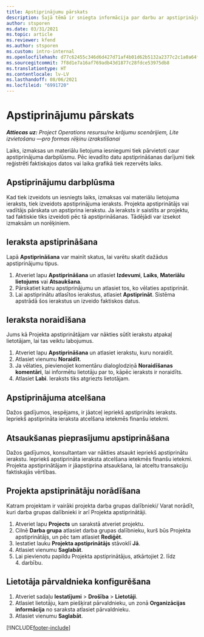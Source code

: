 ```yaml
---
title: Apstiprinājumu pārskats
description: Šajā tēmā ir sniegta informācija par darbu ar apstiprinājumiem programmā Project Operations.
author: stsporen
ms.date: 03/31/2021
ms.topic: article
ms.reviewer: kfend
ms.author: stsporen
ms.custom: intro-internal
ms.openlocfilehash: d77c62455c346d6d427d71af4b01d62b5132a2377c2c1a0a64f56fb313219c46
ms.sourcegitcommit: 7f8d1e7a16af769adb43d1877c28fdce53975db8
ms.translationtype: HT
ms.contentlocale: lv-LV
ms.lasthandoff: 08/06/2021
ms.locfileid: "6991720"
---
```

# <a name="approvals-overview"></a>Apstiprinājumu pārskats

_**Attiecas uz:** Project Operations resursu/ne krājumu scenārijiem, Lite izvietošanu —pro formas rēķinu izrakstīšanai_

Laiks, izmaksas un materiālu lietojuma iesniegumi tiek pārvietoti caur apstiprinājuma darbplūsmu. Pēc ievadīto datu apstiprināšanas darījumi tiek reģistrēti faktiskajos datos vai laika grafikā tiek rezervēts laiks.

## <a name="approvals-workflow"></a>Apstiprinājumu darbplūsma
Kad tiek izveidots un iesniegts laiks, izmaksas vai materiālu lietojuma ieraksts, tiek izveidots apstiprinājuma ieraksts. Projekta apstiprinātājs vai vadītājs pārskata un apstiprina ierakstu. Ja ieraksts ir saistīts ar projektu, tad faktiskie tiks izveidoti pēc tā apstiprināšanas. Tādējādi var izsekot izmaksām un norēķiniem.

## <a name="approve-an-entry"></a>Ieraksta apstiprināšana
Lapā **Apstiprināšana** var mainīt skatus, lai varētu skatīt dažādus apstiprinājumu tipus.
  
1. Atveriet lapu **Apstiprināšana** un atlasiet **Izdevumi**, **Laiks**, **Materiālu lietojums** vai **Atsaukšana**.
2. Pārskatiet katru apstiprinājumu un atlasiet tos, ko vēlaties apstiprināt.
3. Lai apstiprinātu atlasītos ierakstus, atlasiet **Apstiprināt**.
Sistēma apstrādā šos ierakstus un izveido faktiskos datus.

## <a name="reject-an-entry"></a>Ieraksta noraidīšana
Jums kā Projekta apstiprinātājam var nākties sūtīt ierakstu atpakaļ lietotājam, lai tas veiktu labojumus.
  
1. Atveriet lapu **Apstiprināšana** un atlasiet ierakstu, kuru noraidīt. 
2. Atlasiet vienumu **Noraidīt**.
3. Ja vēlaties, pievienojiet komentāru dialoglodziņā **Noraidīšanas komentāri**, lai informētu lietotāju par to, kāpēc ieraksts ir noraidīts.
4. Atlasiet **Labi**. Ieraksts tiks atgriezts lietotājam.
  
## <a name="cancel-approval"></a>Apstiprinājuma atcelšana
Dažos gadījumos, iespējams, ir jāatceļ iepriekš apstiprināts ieraksts. Iepriekš apstiprināta ieraksta atcelšana ietekmēs finanšu ietekmi. 

## <a name="approving-recall-requests"></a>Atsaukšanas pieprasījumu apstiprināšana
Dažos gadījumos, konsultantam var nākties atsaukt iepriekš apstiprinātu ierakstu. Iepriekš apstiprināta ieraksta atcelšana ietekmēs finanšu ietekmi. Projekta apstiprinātājam ir jāapstiprina atsaukšana, lai atceltu transakciju faktiskajās vērtības.

## <a name="specify-project-approvers"></a>Projekta apstiprinātāju norādīšana
Katram projektam ir vairāki projekta darba grupas dalībnieki/ Varat norādīt, kuri darba grupas dalībnieki ir arī Projekta apstiprinātāji.

1. Atveriet lapu **Projects** un sarakstā atveriet projektu.
2. Cilnē **Darba grupa** atlasiet darba grupas dalībnieku, kurš būs Projekta apstiprinātājs, un pēc tam atlasiet **Rediģēt**.
3. Iestatiet lauku **Projekta apstiprinātājs** stāvoklī **Jā**.
4. Atlasiet vienumu **Saglabāt**.
5. Lai pievienotu papildu Projekta apstiprinātājus, atkārtojiet 2. līdz 4. darbību.

## <a name="configure-the-users-manager"></a>Lietotāja pārvaldnieka konfigurēšana

1. Atveriet sadaļu **Iestatījumi** > **Drošība** > **Lietotāji**.
2. Atlasiet lietotāju, kam piešķirat pārvaldnieku, un zonā **Organizācijas informācija** no saraksta atlasiet pārvaldnieku. 
3. Atlasiet vienumu **Saglabāt**.




[!INCLUDE[footer-include](../includes/footer-banner.md)]
